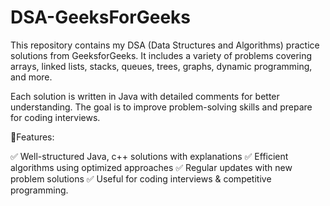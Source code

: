  # DSA-GeeksForGeeks
This repository contains my DSA (Data Structures and Algorithms) practice solutions from GeeksforGeeks. It includes a variety of problems covering arrays, linked lists, stacks, queues, trees, graphs, dynamic programming, and more.

Each solution is written in Java with detailed comments for better understanding. The goal is to improve problem-solving skills and prepare for coding interviews.

🔹Features:



✅ Well-structured Java, c++ solutions with explanations
✅ Efficient algorithms using optimized approaches
✅ Regular updates with new problem solutions
✅ Useful for coding interviews & competitive programming.

